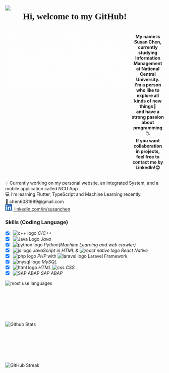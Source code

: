 <div style="display:flex;flex-direction:row;" >
  <img align="center" src="https://komarev.com/ghpvc/?username=1989ONCE&color=428bff" style="padding-top:20px;" height="20px;"/>
  <h1 align="center" style="padding-left:40px;padding-right:40px;font-family: 'Noto Serif TC', serif;">
    Hi,  welcome to my GitHub!
  </h1>
</div>

<div style="display:flex;flex-direction:row;" >
  <img align="left" src="/assets/name.gif" width="400" height="200" />
  <h4 align="center">
    My name is Susan Chen, currently studying Information Management at National Central University.</br> I'm a person who like to explore all kinds of new things🚀 </br>and have a strong passion about programming🖱️. </br> If you want collaboration in projects, feel free to contact me by LinkedIn!😊
  </h4>
</div>



  
  <p align="left">
    💡 Currently working on my personal website, an integrated System, and a mobile application called NCU App.</br>
    💻 I’m learning Flutter, TypeScript and Machine Learning recently.</br>
    📧 chen6081989@gmail.com </br>
    <a style="padding-top:10px;" href="https://linkedin.com/in/susanchen-info" target="blank"><img src="assets/LI-In-Bug.png" height="21px"/> linkedin.com/in/susanchen</a>
  </p>


### Skills (Coding Language)
- [x] <img src="https://upload.wikimedia.org/wikipedia/commons/thumb/1/18/ISO_C%2B%2B_Logo.svg/800px-ISO_C%2B%2B_Logo.svg.png" width="15" height="auto" alt="c++ logo" /> _C/C++_
- [x] <img src="https://upload.wikimedia.org/wikipedia/zh/8/88/Java_logo.png" width="15" height="15" alt="Java Logo" /> _Java_
- [x] <img src="https://upload.wikimedia.org/wikipedia/commons/thumb/c/c3/Python-logo-notext.svg/1200px-Python-logo-notext.svg.png" width="15" height="auto" alt="python logo" /> _Python(Machine Learning and web crawler)_
- [x] <img src="https://upload.wikimedia.org/wikipedia/commons/thumb/9/99/Unofficial_JavaScript_logo_2.svg/220px-Unofficial_JavaScript_logo_2.svg.png" width="15" height="auto" alt="js logo" /> _JavaScript in HTML & <img src="https://upload.wikimedia.org/wikipedia/commons/thumb/a/a7/React-icon.svg/330px-React-icon.svg.png" width="15" height="15" alt="react native logo"> React Native_
- [x] <img src="https://upload.wikimedia.org/wikipedia/commons/thumb/3/31/Webysther_20160423_-_Elephpant.svg/200px-Webysther_20160423_-_Elephpant.svg.png" width="15" height="auto" alt="php logo" /> _PHP_ with  <img src="https://upload.wikimedia.org/wikipedia/commons/thumb/9/9a/Laravel.svg/330px-Laravel.svg.png" width="13" height="13" alt="laravel logo"> Laravel Framework
- [x] <img src="https://upload.wikimedia.org/wikipedia/zh/thumb/6/62/MySQL.svg/1200px-MySQL.svg.png" width="15" height="auto" alt="mysql logo" /> _MySQL_
- [x] <img src="https://upload.wikimedia.org/wikipedia/commons/thumb/6/61/HTML5_logo_and_wordmark.svg/200px-HTML5_logo_and_wordmark.svg.png" width="15" height="auto" alt="html logo" /> _HTML_ <img src="https://upload.wikimedia.org/wikipedia/commons/thumb/d/d5/CSS3_logo_and_wordmark.svg/180px-CSS3_logo_and_wordmark.svg.png" width="15" height="15" alt="css" /> _CSS_
- [x] <img src="https://www.freelancinggig.com/blog/wp-content/uploads/2018/09/what-is-SAP-ABAP-Programming.jpg" width="22" height="12" alt="SAP ABAP" /> _SAP ABAP_

<div align="left" style="display:flex; flex-direction:column;">
  <img height="130" src="https://github-readme-stats.vercel.app/api/top-langs/?username=1989ONCE&size_weight=0&count_weight=1&langs_count=10&hide=Hack&layout=compact" alt="most use languages" />
  <img height="130" src="https://github-readme-stats.vercel.app/api?username=1989ONCE&show_icons=true&theme=shadow_blue" alt="Github Stats"/>
  <img height="130" src="https://github-readme-streak-stats.herokuapp.com?user=1989ONCE&theme=transparent&date_format=M%20j%5B%2C%20Y%5D&mode=weekly" alt="GitHub Streak" />
</div>
